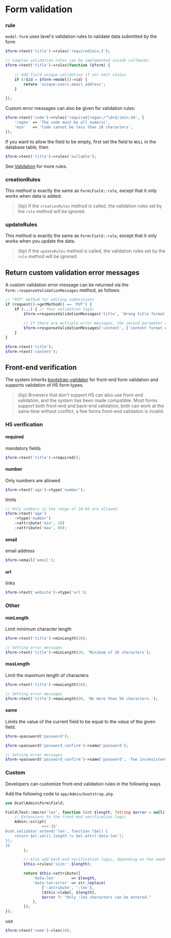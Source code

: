 # Form validation

### rule

`model-form` uses lavel's validation rules to validate data submitted by the form

```php
$form->text('title')->rules('required|min:3');

// Complex validation rules can be implemented inside callbacks
$form->text('title')->rules(function ($form) {
    
    // Add field unique validation if not edit status
    if (!$id = $form->model()->id) {
        return 'unique:users,email_address';
    }
    
});
```

Custom error messages can also be given for validation rules:

```php
$form->text('code')->rules('required|regex:/^\d+$/|min:10', [
    'regex' => 'The code must be all numeric',
    'min'   => 'Code cannot be less than 10 characters',
]);
```

If you want to allow the field to be empty, first set the field to `NULL` in the database table, then

```php
$form->text('title')->rules('nullable');
```

See [Validation](https://laravel.com/docs/5.5/validation) for more rules.

### creationRules

This method is exactly the same as `Form\Field::rule`, except that it only works when data is added.

> {tip} If the `creationRules` method is called, the validation rules set by the `rule` method will be ignored.

### updateRules

This method is exactly the same as `Form\Field::rule`, except that it only works when you update the data.

> {tip} If the `updateRules` method is called, the validation rules set by the `rule` method will be ignored.


## Return custom validation error messages

A custom validation error message can be returned via the `Form::responseValidationMessages` method, as follows:
```php
// "PUT" method for editing submissions
if (request()->getMethod() == 'PUT') {
    if (...) { // Your validation logic
        $form->responseValidationMessages('title', 'Wrong title format');
        
        // If there are multiple error messages, the second parameter can be passed as an array.
        $form->responseValidationMessages('content', ['content format error', 'content cannot be empty']);
    }
}

$form->text('title');
$form->text('content');
```

## Front-end verification

The system inherits <a href="https://github.com/1000hz/bootstrap-validator" target="_blank">bootstrap-validator</a> for front-end form validation and supports validation of H5 form types.

> {tip} Browsers that don't support H5 can also use front-end validation, and the system has been made compatible. Most forms support both front-end and back-end validation, both can work at the same time without conflict, a few forms front-end validation is invalid.

### H5 verification

#### required

mandatory fields
```php
$form->text('title')->required();
```

#### number

Only numbers are allowed
```php
$form->text('age')->type('number');
```

limits
```php
// Only numbers in the range of 10-60 are allowed.
$form->text('age')
    ->type('number')
    ->attribute('min', 10)
    ->attribute('max', 60);
```

#### email

email address
```php
$form->email('email');
```

#### url

links
```php
$form->text('website')->type('url');
```

### Other

#### minLength

Limit minimum character length

```php
$form->text('title')->minLength(20);

// Setting error messages
$form->text('title')->minLength(20, 'Minimum of 20 characters');
```

#### maxLength

Limit the maximum length of characters
```php
$form->text('title')->maxLength(50);

// Setting error messages
$form->text('title')->maxLength(50, 'No more than 50 characters.');
```

#### same

Limits the value of the current field to be equal to the value of the given field.

```php
$form->password('password');

$form->password('password_confirm')->same('password');

// Setting error messages
$form->password('password_confirm')->same('password', 'Two inconsistent password entries');
```

### Custom

Developers can customize front-end validation rules in the following ways



Add the following code to `app/Admin/bootstrap.php`.
```php
use Dcat\Admin\Form\Field;

Field\Text::macro('len', function (int $length, ?string $error = null) {
    // Extensions to the front-end verification logic
    Admin::script(
                <<<'JS'
Dcat.validator.extend('len', function ($el) {
    return $el.val().length != $el.attr('data-len');
});
JS
        );

        // Also add back-end verification logic, depending on the need
        $this->rules('size:'.$length);

        return $this->attribute([
            'data-len'       => $length,
            'data-len-error' => str_replace(
                [':attribute', ':len'],
                [$this->label, $length],
                $error ?: "Only :len characters can be entered."
            ),
        ]);
});
```

use

```php
$form->text('name')->len(10);
```



